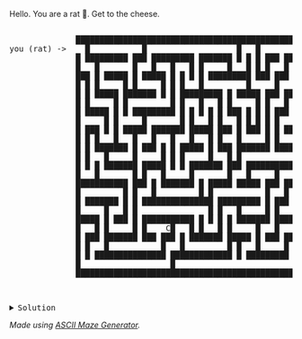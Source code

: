 Hello. You are a rat 🐀. Get to the cheese.

<pre>       
              █████████████████████████████████████████████████████████████████
you (rat) ->    █           █                   █   █               █         █
              █ █████████ ███ █████████ ███████ █ █ █ ███ ███████████ ███████ █
              █   █       █   █   █   █ █     █   █ █ █   █           █       █
              ███ █ █████ █ █████ █ █ █ █ █████████ ███ ███ ███████████ █████ █
              █ █ █     █ █     █ █ █   █         █     █   █     █   █   █ █ █
              █ █ █████ ███████ █ █ █████████ █ █████ ███ ███████ █ █ ███ █ █ █
              █ █     █ █         █ █   █   █ █     █ █   █       █ █     █   █
              █ █████ █ █ █████████ █ █ █ █ █ ███ █ █ █ ███ █████ █ ███████████
              █     █ █     █       █ █   █ █   █ █ █ █ █     █   █   █   █   █
              █ ███ █ █ █████ ███████ █████ ███ █ ███ █ █ ███ ███████ █ █ █ █ █
              █ █ █   █   █   █   █   █   █ █   █     █ █   █   █     █ █   █ █
              █ █ ███████ █ ███ █ █ █████ █ ███ ███████ ███████ █ █████ █████ █
              █ █   █     █     █ █ █     █   █ █               █       █     █
              █ █ █ ███████ █████ █ █ ███████ ███ ███████████████ ███████ ███ █
              █   █       █ █   █     █       █   █     █       █     █   █ █ █
              ███████████ ███ █ ███████ █ █████ █████ ███ █████ █████ █ ███ █ █
              █         █ █   █         █ █           █   █   █     █ █   █ █ █
              █ ███████ █ █ ███████████████ █████████ █ ███ ███████ █████ █ █ █
              █     █   █ █               █ █   █     █ █         █       █ █ █
              █████ █ ███ █ ███████████ █ █ █ █ ███████ █████████ █████████ █ █
              █   █ █     █ █    C█   █ █   █ █     █   █     █       █     █ █
              █ ███ ███████ ███ ███ █ ███████ █████ █ ███ ███ █ ███████ ███ █ █
              █ █   █           █   █         █ █   █     █   █ █   █   █   █ █
              █ █ ███████████████ █████████████ █ █████████ ███ █ █ █ ███ ███ █
              █                   █                         █     █     █     █
              █████████████████████████████████████████████████████████████████
                        
</pre>

<pre>
  <details>
    <summary>Solution</summary>
              █████████████████████████████████████████████████████████████████
you (rat) ->   .█           █                   █   █               █.........█
              █.█████████ ███ █████████ ███████ █ █ █ ███ ███████████.███████.█
              █...█       █   █   █   █ █     █   █ █ █   █...........█.......█
              ███.█ █████ █ █████ █ █ █ █ █████████ ███ ███.███████████.█████ █
              █ █.█     █ █     █ █ █   █         █     █...█     █...█...█ █ █
              █ █.█████ ███████ █ █ █████████ █ █████ ███.███████ █.█.███.█ █ █
              █ █.....█ █         █ █   █   █ █     █ █...█       █.█.....█   █
              █ █████.█ █ █████████ █ █ █ █ █ ███ █ █ █.███ █████ █.███████████
              █.....█.█     █       █ █   █ █   █ █ █ █.█     █   █...█...█...█
              █.███.█.█ █████ ███████ █████ ███ █ ███ █.█ ███ ███████.█.█.█.█.█
              █.█ █...█   █   █   █   █   █ █   █     █.█   █   █.....█.█...█.█
              █.█ ███████ █ ███ █ █ █████ █ ███ ███████.███████ █.█████.█████.█
              █.█...█     █     █ █ █     █   █ █.......        █.......█.....█
              █.█.█.███████ █████ █ █ ███████ ███.███████████████ ███████.███ █
              █...█.......█ █   █     █       █...█     █.......█     █...█ █ █
              ███████████.███ █ ███████ █ █████.█████ ███.█████.█████ █.███ █ █
              █.........█.█   █         █ █.....      █...█   █.....█ █...█ █ █
              █.███████.█.█ ███████████████.█████████ █.███ ███████.█████.█ █ █
              █.....█...█.█...............█.█...█     █.█         █.......█ █ █
              █████.█.███.█.███████████ █.█.█.█.███████.█████████ █████████ █ █
              █   █.█.....█.█  ..C█...█ █...█.█.....█...█.....█       █     █ █
              █ ███.███████.███.███.█.███████.█████.█.███.███.█ ███████ ███ █ █
              █ █...█      .....█...█.........█ █...█.....█...█ █   █   █   █ █
              █ █.███████████████.█████████████ █.█████████.███ █ █ █ ███ ███ █
              █  .................█              ...........█     █     █     █
              █████████████████████████████████████████████████████████████████
</pre>
  </details>

*Made using [ASCII Maze Generator](https://www.asciiart.eu/ascii-maze-generator).* 

